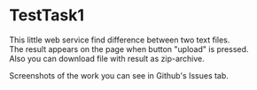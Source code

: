 # TestTask1

This little web service find difference between two text files.<br>
The result appears on the page when button "upload" is pressed.<br>
Also you can download file with result as zip-archive.<br>

Screenshots of the work you can see in Github's Issues tab.

